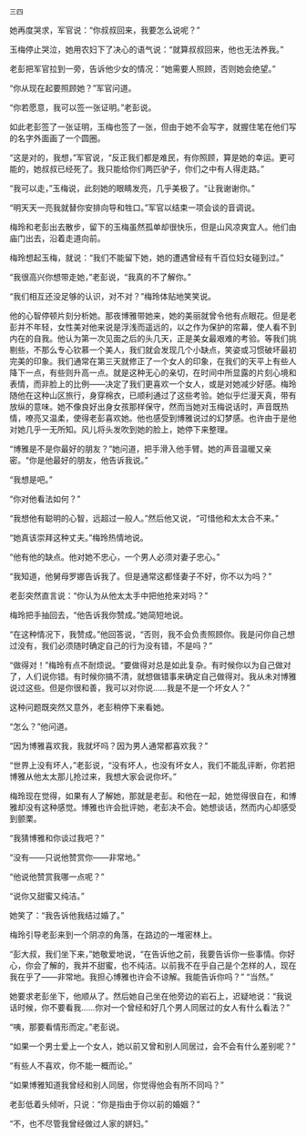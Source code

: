     三四 

   她再度哭求，军官说：“你叔叔回来，我要怎么说呢？”

   玉梅停止哭泣，她用农妇下了决心的语气说：“就算叔叔回来，他也无法养我。”

   老彭把军官拉到一旁，告诉他少女的情况：“她需要人照顾，否则她会绝望。”

   “你从现在起要照顾她？”军官问道。

   “你若愿意，我可以签一张证明。”老彭说。

   如此老彭签了一张证明，玉梅也签了一张，但由于她不会写字，就握住笔在他们写的名字外面画了一个圆圈。

   “这是对的，我想，”军官说，“反正我们都是难民，有你照顾，算是她的幸运。更可能的，她叔叔已经死了。我只能给你们两匹驴子，你们之中有人得走路。”

   “我可以走，”玉梅说，此刻她的眼睛发亮，几乎美极了。“让我谢谢你。”

   “明天天一亮我就替你安排向导和牲口。”军官以结束一项会谈的音调说。

   梅玲和老彭出去散步，留下的玉梅虽然孤单却很快乐，但是山风凉爽宜人。他们由庙门出去，沿着走道向前。

   梅玲想起玉梅，就说：“我们不能留下她，她的遭遇曾经有千百位妇女碰到过。”

   “我很高兴你想带走她，”老彭说，“我真的不了解你。”

   “我们相互还没足够的认识，对不对？”梅玲体贴地笑笑说。

   他的心智停顿片刻分析她。那夜博雅带她来，她的美丽就曾令他有点眼花。但是老彭并不年轻，女性美对他来说是浮浅而遥远的，以之作为保护的帘幕，使人看不到内在的自我。他认为第一次见面之后的头几天，正是美女最艰难的考验。等我们挑剔些，不那么专心钦慕一个美人，我们就会发现几个小缺点，笑姿或习惯破坏最初完美的印象。我们通常在第三天就修正了一个女人的印象，在我们的天平上有些人降下一点，有些则升高一点。就是这种无心的亲切，在时间中所显露的片刻心境和表情，而非脸上的比例——决定了我们更喜欢一个女人，或是对她减少好感。梅玲随他在这种山区旅行，身穿棉衣，已顺利通过了这些考验。她似乎烂漫天真，带有放纵的意味。她不像良好出身女孩那样保守，然而当她对玉梅说话时，声音既热情，嘹亮又温柔，使得老彭喜欢她。他也感受到博雅说过的幻梦感。也许由于是他对她几乎一无所知。风儿将头发吹到她的脸上，她停下来整理。

   “博雅是不是你最好的朋友？”她问道，把手滑入他手臂。她的声音温暖又亲密。“你是他最好的朋友，他告诉我说。”

   “我想是吧。”

   “你对他看法如何？”

   “我想他有聪明的心智，远超过一般人。”然后他又说，“可惜他和太太合不来。”

   “她真该崇拜这种丈夫。”梅玲热情地说。

   “他有他的缺点。他对她不忠心，一个男人必须对妻子忠心。”

   “我知道，他舅母罗娜告诉我了。但是通常这都怪妻子不好，你不以为吗？”

   老彭突然直言说：“你认为从他太太手中把他抢来对吗？”

   梅玲把手抽回去，“他告诉我你赞成。”她简短地说。

   “在这种情况下，我赞成。”他回答说，“否则，我不会负责照顾你。我是问你自己想过没有，我们必须随时确定自己的行为没有错，不是吗？”

   “做得对！”梅玲有点不耐烦说。“要做得对总是如此复杂。有时候你以为自己做对了，人们说你错。有时候你搞不清，就想做错事来确定自己做得对。我从未对博雅说过这些。但是你很和善，我可以对你说……我是不是一个坏女人？”

   这种问题既突然又意外，老彭稍停下来看她。

   “怎么？”他问道。

   “因为博雅喜欢我，我就坏吗？因为男人通常都喜欢我？”

   “世界上没有坏人，”老彭说，“没有坏人，也没有坏女人，我们不能乱评断，你若把博雅从他太太那儿抢过来，我想大家会说你坏。”

   梅玲现在觉得，如果有人了解她，那就是老彭。和他在一起，她觉得很自在，和博雅却没有这种感觉。博雅也许会批评她，老彭决不会。她想谈话，然而内心却感受到颤栗。

   “我猜博雅和你谈过我吧？”

   “没有——只说他赞赏你——非常地。”

   “他说他赞赏我哪一点呢？”

   “说你又甜蜜又纯洁。”

   她笑了：“我告诉他我结过婚了。”

   梅玲引导老彭来到一个阴凉的角落，在路边的一堆密林上。

   “彭大叔，我们坐下来，”她敬爱地说，“在告诉他之前，我要告诉你一些事情。你好心，你会了解的，我并不甜蜜，也不纯洁。以前我不在乎自己是个怎样的人，现在我在乎了——非常地。我担心博雅也许会不谅解。我能告诉你吗？”  “当然。”

   她要求老彭坐下，他顺从了。然后她自己坐在他旁边的岩石上，迟疑地说：“我说话时候，你不要看我……你对一个曾经和好几个男人同居过的女人有什么看法？”

   “咦，那要看情形而定。”老彭说。

   “如果一个男士爱上一个女人，她以前又曾和别人同居过，会不会有什么差别呢？”

   “有些人不喜欢，你不能一概而论。”

   “如果博雅知道我曾经和别人同居，你觉得他会有所不同吗？”

   老彭低着头倾听，只说：“你是指由于你以前的婚姻？”

   “不，也不尽管我曾经做过人家的姘妇。”


